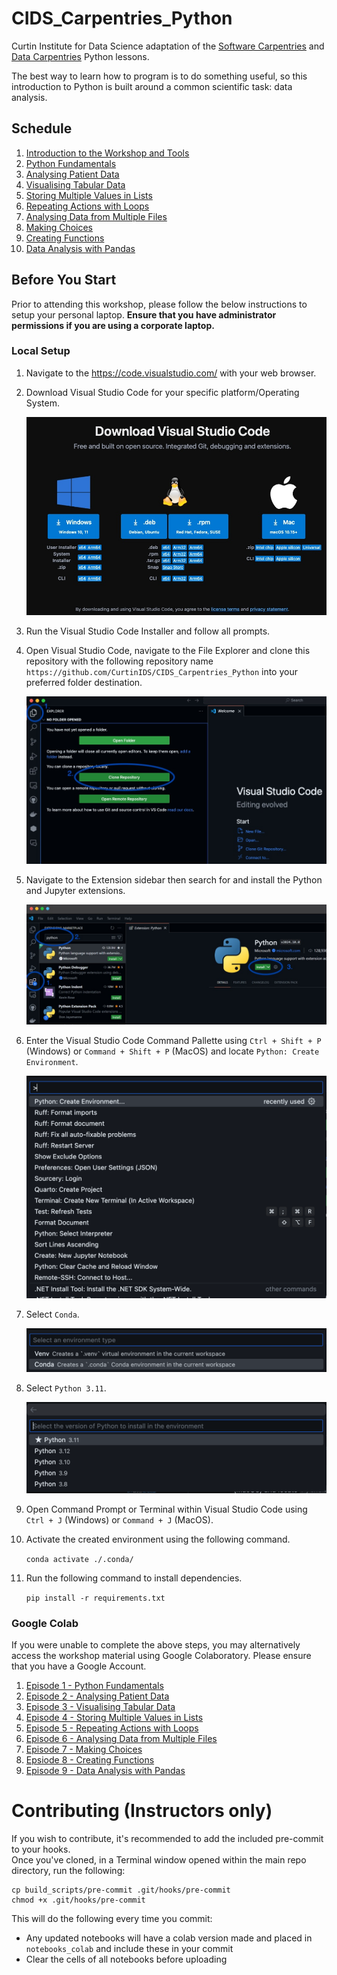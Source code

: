 # CIDS_Carpentries_Python
Curtin Institute for Data Science adaptation of the [Software Carpentries](https://swcarpentry.github.io/python-novice-inflammation/) and [Data Carpentries](https://datacarpentry.org/python-ecology-lesson/) Python lessons.

The best way to learn how to program is to do something useful, so this introduction to Python is built around a common scientific task: data analysis. 

## Schedule
1. [Introduction to the Workshop and Tools](https://tinyurl.com/202409-cids-python)
2. [Python Fundamentals](https://swcarpentry.github.io/python-novice-inflammation/01-intro.html)
3. [Analysing Patient Data](https://swcarpentry.github.io/python-novice-inflammation/02-numpy.html)
4. [Visualising Tabular Data](https://swcarpentry.github.io/python-novice-inflammation/03-matplotlib.html)
5. [Storing Multiple Values in Lists](https://swcarpentry.github.io/python-novice-inflammation/04-lists.html)
6. [Repeating Actions with Loops](https://swcarpentry.github.io/python-novice-inflammation/05-loop.html)
7. [Analysing Data from Multiple Files](https://swcarpentry.github.io/python-novice-inflammation/06-files.html) 
8. [Making Choices](https://swcarpentry.github.io/python-novice-inflammation/07-cond.html) 
9. [Creating Functions](https://swcarpentry.github.io/python-novice-inflammation/08-func.html)
10. [Data Analysis with Pandas](https://datacarpentry.org/python-ecology-lesson/02-starting-with-data.html)


## Before You Start
Prior to attending this workshop, please follow the below instructions to setup your personal laptop. **Ensure that you have administrator permissions if you are using a corporate laptop.**

### Local Setup
1. Navigate to the https://code.visualstudio.com/ with your web browser.
2. Download Visual Studio Code for your specific platform/Operating System.

    ![Download Visual Studio Code](assets/vs_code_download.jpg)
3. Run the Visual Studio Code Installer and follow all prompts.
4. Open Visual Studio Code, navigate to the File Explorer and clone this repository with the following repository name `https://github.com/CurtinIDS/CIDS_Carpentries_Python` into your preferred folder destination.

    ![Clone Repository with Visual Studio Code](assets/vs_code_clone_repo.jpg)
5. Navigate to the Extension sidebar then search for and install the Python and Jupyter extensions.

    ![Installing Extensions](assets/vs_code_extensions.jpg)
6. Enter the Visual Studio Code Command Pallette using `Ctrl + Shift + P` (Windows) or `Command + Shift + P` (MacOS) and locate `Python: Create Environment`.

    ![Creating a Virtual Environment](assets/vs_code_create_environment.png)
7. Select `Conda`.

    ![Creating a Conda Environment](assets/conda_env.png)
8. Select `Python 3.11`.

    ![Selecting Python Version](assets/python_version.png)
9. Open Command Prompt or Terminal within Visual Studio Code using `Ctrl + J` (Windows) or `Command + J` (MacOS).
10. Activate the created environment using the following command.

    `conda activate ./.conda/`
11. Run the following command to install dependencies.

    `pip install -r requirements.txt`

### Google Colab
If you were unable to complete the above steps, you may alternatively access the workshop material using Google Colaboratory. Please ensure that you have a Google Account.
1. [Episode 1 - Python Fundamentals](https://colab.research.google.com/github/CurtinIDS/CIDS_Carpentries_Python/blob/main/notebooks_colab/1_Python_Fundamentals_colab.ipynb)
2. [Episode 2 - Analysing Patient Data](https://colab.research.google.com/github/CurtinIDS/CIDS_Carpentries_Python/blob/main/notebooks_colab/2_Analysing_Patient_Data_colab.ipynb)
3. [Episode 3 - Visualising Tabular Data](https://colab.research.google.com/github/CurtinIDS/CIDS_Carpentries_Python/blob/main/notebooks_colab/3_Visualising_Tabular_Data_colab.ipynb)
4. [Episode 4 - Storing Multiple Values in Lists](https://colab.research.google.com/github/CurtinIDS/CIDS_Carpentries_Python/blob/main/notebooks_colab/4_Storing_Multiple_Values_in_Lists_colab.ipynb)
5. [Episode 5 - Repeating Actions with Loops](https://colab.research.google.com/github/CurtinIDS/CIDS_Carpentries_Python/blob/main/notebooks_colab/5_Repeating_Actions_with_Loops_colab.ipynb)
6. [Episode 6 - Analysing Data from Multiple Files](https://colab.research.google.com/github/CurtinIDS/CIDS_Carpentries_Python/blob/main/notebooks_colab/6_Analysing_Data_from_Multiple_Files_colab.ipynb)
7. [Episode 7 - Making Choices](https://colab.research.google.com/github/CurtinIDS/CIDS_Carpentries_Python/blob/main/notebooks_colab/7_Making_Choices_colab.ipynb)
8. [Epsiode 8 - Creating Functions](https://colab.research.google.com/github/CurtinIDS/CIDS_Carpentries_Python/blob/main/notebooks_colab/8_Creating_Functions_colab.ipynb)
9. [Episode 9 - Data Analysis with Pandas](https://colab.research.google.com/github/CurtinIDS/CIDS_Carpentries_Python/blob/main/notebooks_colab/9_Data_Analysis_with_Pandas_colab.ipynb)


# Contributing (Instructors only)
If you wish to contribute, it's recommended to add the included pre-commit to your hooks.   
Once you've cloned, in a Terminal window opened within the main repo directory, run the following:
```
cp build_scripts/pre-commit .git/hooks/pre-commit
chmod +x .git/hooks/pre-commit
```
This will do the following every time you commit:
- Any updated notebooks will have a colab version made and placed in `notebooks_colab` and include these in your commit
- Clear the cells of all notebooks before uploading
